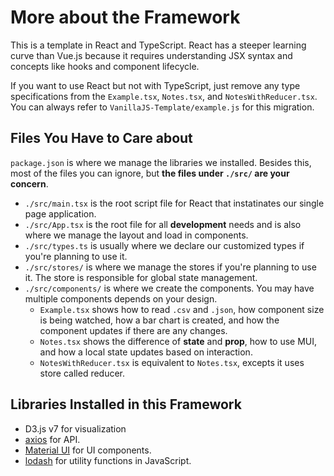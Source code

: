 # More about the Framework


This is a template in React and TypeScript. React has a steeper learning curve than Vue.js because it requires understanding JSX syntax and concepts like hooks and component lifecycle.

If you want to use React but not with TypeScript, just remove any type specifications from the `Example.tsx`, `Notes.tsx`, and `NotesWithReducer.tsx`. You can always refer to `VanillaJS-Template/example.js` for this migration.


## Files You Have to Care about

`package.json` is where we manage the libraries we installed. Besides this, most of the files you can ignore, but **the files under `./src/` are your concern**.

* `./src/main.tsx` is the root script file for React that instatinates our single page application.
* `./src/App.tsx` is the root file for all **development** needs and is also where we manage the layout and load in components.
* `./src/types.ts` is usually where we declare our customized types if you're planning to use it.
* `./src/stores/` is where we manage the stores if you're planning to use it. The store is responsible for global state management.
* `./src/components/` is where we create the components. You may have multiple components depends on your design.
  * `Example.tsx` shows how to read `.csv` and `.json`, how component size is being watched, how a bar chart is created, and how the component updates if there are any changes. 
  * `Notes.tsx` shows the difference of **state** and **prop**, how to use MUI, and how a local state updates based on interaction.
  * `NotesWithReducer.tsx` is equivalent to `Notes.tsx`, excepts it uses store called reducer.

## Libraries Installed in this Framework
 * D3.js v7 for visualization
 * [axios](https://axios-http.com/docs/intro) for API.
 * [Material UI](https://mui.com/material-ui/getting-started/) for UI components.
 * [lodash](https://lodash.com/) for utility functions in JavaScript.
